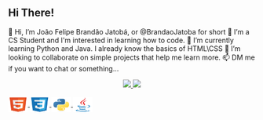 ## Hi There!

👋 Hi, I’m João Felipe Brandão Jatobá, or @BrandaoJatoba for short
👀 I’m a CS Student and I'm interested in learning how to code.
🌱 I’m currently learning Python and Java. I already know the basics of HTML\CSS
💞️ I’m looking to collaborate on simple projects that help me learn more.
📫 DM me if you want to chat or something...

<div align="center">
  <a href="https://github.com/BrandaoJatoba">
  <img height="180em" src="https://github-readme-stats.vercel.app/api?username=BrandaoJatoba&show_icons=true&theme=dracula&include_all_commits=true&count_private=true"/>
  <img height="180em" src="https://github-readme-stats.vercel.app/api/top-langs/?username=BrandaoJatoba&layout=compact&langs_count=7&theme=dracula"/>
</div>
  
<div style="display: inline_block"><br>
  <img align="center" alt="John-HTML" height="30" width="40" src="https://raw.githubusercontent.com/devicons/devicon/master/icons/html5/html5-original.svg">
  <img align="center" alt="John-CSS" height="30" width="40" src="https://raw.githubusercontent.com/devicons/devicon/master/icons/css3/css3-original.svg">
  <img align="center" alt="John-Python" height="30" width="40" src="https://raw.githubusercontent.com/devicons/devicon/master/icons/python/python-original.svg">
  <img align="center" alt="John-Java" height="30" width="40" src="https://raw.githubusercontent.com/devicons/devicon/master/icons/java/java-original.svg">
  <!--- <img align="center" alt="John-LUA" height="30" width="40" src="https://raw.githubusercontent.com/devicons/devicon/master/icons/lua/lua-original.svg"> --->
</div>

<!---
BrandaoJatoba/BrandaoJatoba is a ✨ special ✨ repository because its `README.md` (this file) appears on your GitHub profile.
You can click the Preview link to take a look at your changes.
--->
